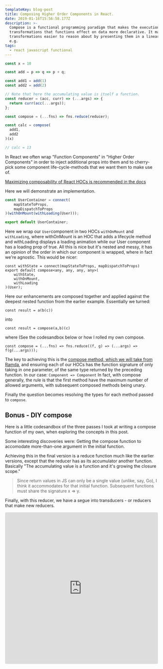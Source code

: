 ```yaml
---
templateKey: blog-post
title: Composing Higher Order Components in React.
date: 2019-01-16T15:56:58.177Z
description: >-
  Compose is a functional programming paradigm that makes the execution of the
  transformations that functions effect on data more declarative. It makes these
  transformations easier to reason about by presenting them in a linear way.
  e.g.
tags:
  - react javascript functional
---
```


```js
const x = 10

const add = p => q => p + q;

const add1 = add(1)
const add2 = add(2)

// Note that here the accumulating value is itself a function.
const reducer = (acc, curr) => (...args) => {
  return curr(acc(...args));
};

const compose = (...fns) => fns.reduce(reducer);

const calc = compose(
  add1,
  add2
)(x)

// calc = 13
```

In React we often wrap "Function Components" in "Higher Order Components" in order to inject additional props into them and to cherry-pick some component life-cycle-methods that we want them to make use of.

[Maximizing composability of React HOCs is recommended in the docs](https://reactjs.org/docs/higher-order-components.html#convention-maximizing-composability)

Here we will demonstrate an implementation.

```js
const UserContainer = connect(
    mapStateToProps,
    mapDispatchToProps
)(withOnMount(withLoading(User)));

export default UserContainer;
```

Here we wrap our `User`component in two HOCs `withOnMount` and `withLoading`, where withOnMount is an HOC that adds a lifecycle method and withLoading displays a loading animation while our User component has a loading prop of true. All this is nice but it's nested and messy, it has an opinion of the order in which our component is wrapped, where in fact we're agnostic. This would be nicer:

```
const withState = connect(mapStateToProps, mapDispatchToProps)
export default compose<any, any, any, any>(
    withState,
    withOnMount,
    withLoading
)(User);
```
Here our enhancements are composed together and applied against the deepest nested function from the earlier example. Essentially we turned: 

```
const result = a(b(c))
```
into
```
const result = compose(a,b)(c)
```
where (See the codesandbox below or how I rolled my own compose.
```
const compose = (...fns) => fns.reduce((f, g) => (...args) => f(g(...args)));

```

The key to achieving this is the [compose method, which we will take from Ramda](https://ramdajs.com/docs/#compose), and ensuring each of our HOCs has the function signature of only taking in one parameter, of the same type returned by the preceding function. In our case:
`Component => Component` In fact, with compose generally, the rule is that the first method have the maximum number of allowed arguments, with subsequent composed methods being unary.

Finally the question becomes resolving the types for each method passed to `compose`.


## Bonus - DIY compose

Here is a little codesandbox of the three passes I took at writing a compose function of my own, when exploring the concepts in this post.

Some interesting discoveries were:
Getting the compose function to accomodate more-than-one argument in the initial function.


Achieving this in the final version is a reduce function much like the earlier versions, except that the reducer has as its accumulator another function. Basically "The accumulating value is a function and it's growing the closure scope."

> Since return values in JS can only be a single value (unlike, say, Go), I think it accommodates for that initial function. Subsequent functions must share the signature x => y.

Finally, with this reducer, we have a segue into transducers - or reducers that make new reducers.

<iframe src="https://codesandbox.io/embed/815862qxz0" style="width:100%; height:500px; border:0; border-radius: 4px; overflow:hidden;" sandbox="allow-modals allow-forms allow-popups allow-scripts allow-same-origin"></iframe>

